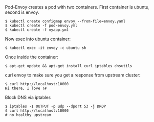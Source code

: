 Pod-Envoy creates a pod with two containers. First container is ubuntu, second is envoy.

```
$ kubectl create configmap envoy --from-file=envoy.yaml
$ kubectl create -f pod-envoy.yml
$ kubectl create -f myapp.yml
```

Now exec into ubuntu container:

```
$ kubectl exec -it envoy -c ubuntu sh
```

<ENTER>

Once inside the container:

```
$ apt-get update && apt-get install curl iptables dnsutils
```
curl envoy to make sure you get a response from upstream cluster:

```
$ curl http://localhost:10000
Hi there, I love !#
```

Block DNS via iptables

```
$ iptables -I OUTPUT -p udp --dport 53 -j DROP
$ curl http://localhost:10000
# no healthy upstream
```
